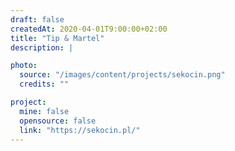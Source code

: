 ```yaml
---
draft: false
createdAt: 2020-04-01T9:00:00+02:00
title: "Tip & Martel"
description: |

photo:
  source: "/images/content/projects/sekocin.png"
  credits: ""

project:
  mine: false
  opensource: false
  link: "https://sekocin.pl/"
---
```

